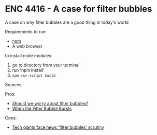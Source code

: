 # ENC 4416 - A case for filter bubbles
A case on why filter bubbles are a good thing in today's world

Requirements to run:
* [npm](https://docs.npmjs.com/getting-started/installing-node)
* A web browser

to install node modules:
1. go to directory from your terminal
1. run 'npm install'
1. `npm run-script build`

Sources:

Pros:
* [Should we worry about filter bubbles?](https://policyreview.info/articles/analysis/should-we-worry-about-filter-bubbles)
* [When the Filter Bubble Bursts](https://arxiv.org/pdf/1602.05642.pdf)

Cons:
* [Tech giants face news 'filter bubbles' scrutiny](https://resolver.ebscohost.com/openurl?sid=EBSCO%3aedsgao%3aedsgcl.528918293&ISSN=03126315&EISSN=&ISBN=&volume=&issue=&date=20180227&spage=&pages=&title=The+Sydney+Morning+Herald+(Sydney%2c+Australia)&atitle=Tech+giants+face+news+%27filter+bubbles%27+scrutiny&aulast=&ID=pmid%3a%2cDOI%3a&site=ftf-live)
